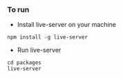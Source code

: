 ### To run

- Install live-server on your machine

```shell
npm install -g live-server
```

- Run live-server

```shell
cd packages
live-server
```
